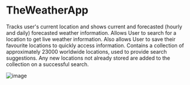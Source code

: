 # TheWeatherApp
Tracks user's current location and shows current and forecasted (hourly and daily) forecasted weather information. Allows User to search for a location to get live weather information. Also allows User to save their favourite locations to quickly access information. Contains a collection of approximately 23000 worldwide locations, used to provide search suggestions. Any new locations not already stored are added to the collection on a successful search.


![image](https://user-images.githubusercontent.com/29005515/97068440-e2cec480-1584-11eb-896d-7165a7b9a1c8.png)
